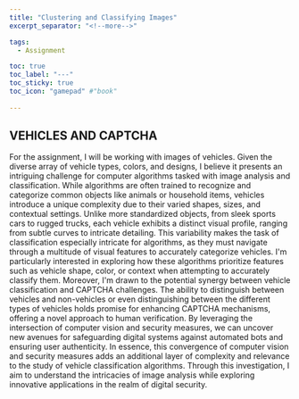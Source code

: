 ```yaml
---
title: "Clustering and Classifying Images"
excerpt_separator: "<!--more-->"

tags:
  - Assignment

toc: true
toc_label: "---"
toc_sticky: true
toc_icon: "gamepad" #"book"
  
---
```

## **VEHICLES AND CAPTCHA**

For the assignment, I will be working with images of vehicles. Given the diverse array of vehicle types, colors, and designs, I believe it presents an intriguing challenge for computer algorithms tasked with image analysis and classification. While algorithms are often trained to recognize and categorize common objects like animals or household items, vehicles introduce a unique complexity due to their varied shapes, sizes, and contextual settings. Unlike more standardized objects, from sleek sports cars to rugged trucks, each vehicle exhibits a distinct visual profile, ranging from subtle curves to intricate detailing. This variability makes the task of classification especially intricate for algorithms, as they must navigate through a multitude of visual features to accurately categorize vehicles. I'm particularly interested in exploring how these algorithms prioritize features such as vehicle shape, color, or context when attempting to accurately classify them. Moreover, I'm drawn to the potential synergy between vehicle classification and CAPTCHA challenges. The ability to distinguish between vehicles and non-vehicles or even distinguishing between the different types of vehicles holds promise for enhancing CAPTCHA mechanisms, offering a novel approach to human verification. By leveraging the intersection of computer vision and security measures, we can uncover new avenues for safeguarding digital systems against automated bots and ensuring user authenticity. In essence, this convergence of computer vision and security measures adds an additional layer of complexity and relevance to the study of vehicle classification algorithms. Through this investigation, I aim to understand the intricacies of image analysis while exploring innovative applications in the realm of digital security.
